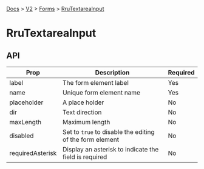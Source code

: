[Docs](/) > [V2](/docs/v2/get-started) > [Forms](/docs/v2/components/RruForm) > [RruTextareaInput](/docs/v2/components/RruTextareaInput)


# RruTextareaInput

## API

| Prop | Description | Required |
|-|-|-|
| label | The form element label | Yes |
| name | Unique form element name | Yes |
| placeholder | A place holder | No |
| dir | Text direction | No |
| maxLength | Maximum length | No |
| disabled | Set to `true` to disable the editing of the form element | No |
| requiredAsterisk | Display an asterisk to indicate the field is required | No |

